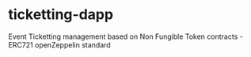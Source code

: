 # ticketting-dapp
Event Ticketting management based on Non Fungible Token contracts - ERC721 openZeppelin standard

